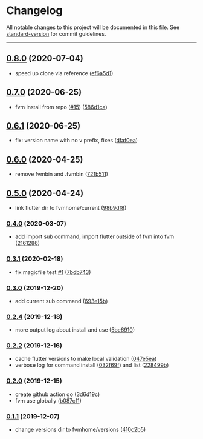 # Changelog

All notable changes to this project will be documented in this file. See [standard-version](https://github.com/conventional-changelog/standard-version) for commit guidelines.

---
## [0.8.0](https://github.com/befovy/fvm/compare/v0.7.0...v0.8.0) (2020-07-04)

* speed up clone via reference ([ef6a5d1](https://github.com/befovy/fvm/commit/ef6a5d14364744117acb847a1fb4fd7b09945e32))

## [0.7.0](https://github.com/befovy/fvm/compare/v0.6.1...v0.7.0) (2020-06-25)

* fvm install from repo ([#15](https://github.com/befovy/fvm/issues/15)) ([586d1ca](https://github.com/befovy/fvm/commit/586d1cae174ae4ec1fa86c46fd06072eb96796d5))

## [0.6.1](https://github.com/befovy/fvm/compare/v0.6.0...v0.6.1) (2020-06-25)

* fix: version name with no v prefix, fixes ([dfaf0ea](https://github.com/befovy/fvm/commit/dfaf0eab36798fa9940f2846c3e664bcb6f2e86f))

## [0.6.0](https://github.com/befovy/fvm/compare/v0.5.0...v0.6.0) (2020-04-25)

* remove fvmbin and .fvmbin ([721b511](https://github.com/befovy/fvm/commit/721b511e071e38033e22a0193d3cef15d8e88259))

## [0.5.0](https://github.com/befovy/fvm/compare/v0.4.0...v0.5.0) (2020-04-24)

* link flutter dir to fvmhome/current ([98b9df8](https://github.com/befovy/fvm/commit/98b9df8a6b986a8a871ecb56da3369bc4d53ad0a))

### [0.4.0](https://github.com/befovy/fvm/compare/v0.3.1...v0.4.0) (2020-03-07)

* add import sub command, import flutter outside of fvm into fvm ([2161286](https://github.com/befovy/fvm/commit/21612865b64685165f1c8c33158dd928f4aebb38))

### [0.3.1](https://github.com/befovy/fvm/compare/v0.3.0...v0.3.1) (2020-02-18)

* fix magicfile test [#1](https://github.com/befovy/fvm/issues/1) ([7bdb743](https://github.com/befovy/fvm/commit/7bdb7434c844f5289760bc8620da8dbd42dd0266))

### [0.3.0](https://github.com/befovy/fvm/compare/v0.2.4...v0.3.0) (2019-12-20)

* add current sub command ([693e15b](https://github.com/befovy/fvm/commit/693e15b77c3d0c012b85d40280daf29fa67ad6b0))

### [0.2.4](https://github.com/befovy/fvm/compare/v0.2.2...v0.2.4) (2019-12-18)


* more output log about install and use ([5be6910](https://github.com/befovy/fvm/commit/5be6910c5b491cab8d225a6a820df7fb5f2b7b2c))

### [0.2.2](https://github.com/befovy/fvm/compare/v0.2.0...v0.2.2) (2019-12-16)


* cache flutter versions to make local validation ([047e5ea](https://github.com/befovy/fvm/commit/047e5eac80758a83c40c894de4e5fb52af301f89))
* verbose log for command install ([032f69f](https://github.com/befovy/fvm/commit/032f69f0f17484ebf2e4fb8ad78c7b50139ac1d1)) and list ([228499b](https://github.com/befovy/fvm/commit/228499b2270a958c01a4937e9ddd5719df963d8d))

### [0.2.0](https://github.com/befovy/fvm/compare/v0.1.1...v0.2.0) (2019-12-15)

* create github action go ([3d6d19c](https://github.com/befovy/fvm/commit/3d6d19c34e205789ae0fd26ff4d09d558cea5ede))
* fvm use <version> globally ([b087cf1](https://github.com/befovy/fvm/commit/b087cf11256d7e9883bb49560b7a74d79dd12abd))

### [0.1.1](https://github.com/befovy/fvm/compare/v0.1.0...v0.1.1) (2019-12-07)

* change versions dir to fvmhome/versions ([410c2b5](https://github.com/befovy/fvm/commit/410c2b555acdfcdb1795df0bb6aabf1d6016e8f8))
